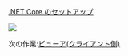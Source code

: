 [.NET Core のセットアップ](viewer/netcore.md ':include :type=markdown')

![](_media/netcore/project_all_files.png)

次の作業:[ビューア(クライアント側)](viewer/2legged/ui)
